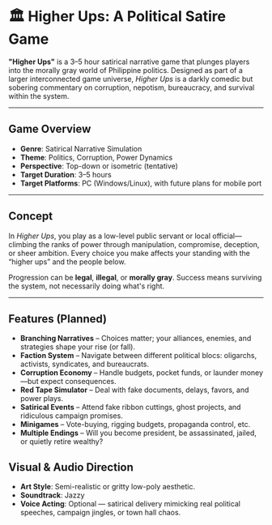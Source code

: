 # 🏛️ Higher Ups: A Political Satire Game

**"Higher Ups"** is a 3–5 hour satirical narrative game that plunges players into the morally gray world of Philippine politics. Designed as part of a larger interconnected game universe, *Higher Ups* is a darkly comedic but sobering commentary on corruption, nepotism, bureaucracy, and survival within the system.

---

##  Game Overview

- **Genre**: Satirical Narrative Simulation
- **Theme**: Politics, Corruption, Power Dynamics
- **Perspective**: Top-down or isometric (tentative)
- **Target Duration**: 3–5 hours
- **Target Platforms**: PC (Windows/Linux), with future plans for mobile port

---

## Concept

In *Higher Ups*, you play as a low-level public servant or local official—climbing the ranks of power through manipulation, compromise, deception, or sheer ambition. Every choice you make affects your standing with the “higher ups” and the people below.

Progression can be **legal**, **illegal**, or **morally gray**. Success means surviving the system, not necessarily doing what's right.

---

##  Features (Planned)

- **Branching Narratives** – Choices matter; your alliances, enemies, and strategies shape your rise (or fall).
- **Faction System** – Navigate between different political blocs: oligarchs, activists, syndicates, and bureaucrats.
-  **Corruption Economy** – Handle budgets, pocket funds, or launder money—but expect consequences.
-  **Red Tape Simulator** – Deal with fake documents, delays, favors, and power plays.
-  **Satirical Events** – Attend fake ribbon cuttings, ghost projects, and ridiculous campaign promises.
-  **Minigames** – Vote-buying, rigging budgets, propaganda control, etc.
-  **Multiple Endings** – Will you become president, be assassinated, jailed, or quietly retire wealthy?


##  Visual & Audio Direction

- **Art Style**: Semi-realistic or gritty low-poly aesthetic.
- **Soundtrack**: Jazzy
- **Voice Acting**: Optional — satirical delivery mimicking real political speeches, campaign jingles, or town hall chaos.
